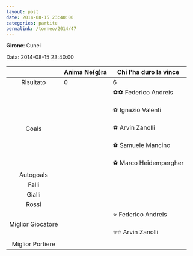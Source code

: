 ```yaml
---
layout: post
date: 2014-08-15 23:40:00
categories: partite
permalink: /torneo/2014/47
---
```

**Girone**: Cunei

Data: 2014-08-15 23:40:00

| | Anima Ne(g)ra | Chi l'ha duro la vince |
|:-----:|-----|-----|
Risultato|0|6
Goals||⚽⚽ Federico Andreis<br/><br/>⚽ Ignazio Valenti<br/><br/>⚽ Arvin Zanolli<br/><br/>⚽ Samuele Mancino<br/><br/>⚽ Marco Heidempergher<br/>
Autogoals||
Falli||
Gialli||
Rossi||
Miglior Giocatore||⭐ Federico Andreis<br/><br/>⭐⭐ Arvin Zanolli<br/>
Miglior Portiere||